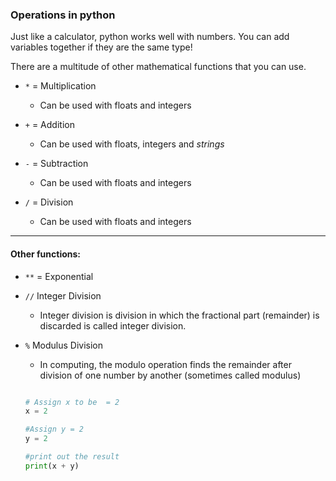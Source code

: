 ### Operations in python

Just like a calculator, python works well with numbers.  You can add variables together if they are the same type!



There are a multitude of other mathematical functions that you can use.  

- `*` = Multiplication
  - Can be used with floats and integers

- `+` = Addition
  - Can be used with floats, integers and _strings_

- `-` = Subtraction
  - Can be used with floats and integers

- `/` = Division
  - Can be used with floats and integers
---
#### Other functions:

- `**` = Exponential

- `//` Integer Division
  - Integer division is division in which the fractional part (remainder) is discarded is called integer division.

- `%` Modulus Division
  - In computing, the modulo operation finds the remainder after division of one number by another (sometimes called modulus)

  ```python

  # Assign x to be  = 2
  x = 2

  #Assign y = 2
  y = 2

  #print out the result
  print(x + y)

  ```
